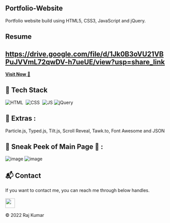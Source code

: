 ## Portfolio-Website
Portfolio website build using HTML5, CSS3, JavaScript and jQuery.

## Resume
https://drive.google.com/file/d/1Jk0B3oVU21VBPuJVVmL72qwDV-h7ueUE/view?usp=share_link
---
<a href="https://raj03kumar.github.io/" target="_blank">**Visit Now** 🚀</a>

## 📌 Tech Stack
![HTML](https://img.shields.io/badge/html5%20-%23E34F26.svg?&style=for-the-badge&logo=html5&logoColor=white)&nbsp;
![CSS](https://img.shields.io/badge/css3%20-%231572B6.svg?&style=for-the-badge&logo=css3&logoColor=white)&nbsp;
![JS](https://img.shields.io/badge/javascript%20-%23323330.svg?&style=for-the-badge&logo=javascript&logoColor=%23F7DF1E)
<img alt="jQuery" src="https://img.shields.io/badge/jquery-%230769AD.svg?style=for-the-badge&logo=jquery&logoColor=white"/>

## 📌 Extras : 
Particle.js, Typed.js, Tilt.js, Scroll Reveal, Tawk.to, Font Awesome and JSON

## 📌 Sneak Peek of Main Page 🙈 :
![image](https://user-images.githubusercontent.com/92293392/233762482-921298df-ae90-4aa9-8b02-f0d5d0d7da05.png)
![image](https://user-images.githubusercontent.com/92293392/233762499-1162d13f-b7aa-4979-9d0a-acf7b08ea78d.png)

<h2>📬 Contact</h2>
If you want to contact me, you can reach me through below handles.
<br>
<br>
<a href="https://www.linkedin.com/in/rajkumar1553/"><img src="https://www.felberpr.com/wp-content/uploads/linkedin-logo.png" width="30"></img></a>

© 2022 Raj Kumar
